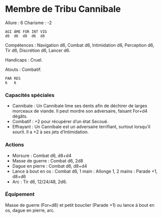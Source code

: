 # Membre de Tribu Cannibale

Allure : 6
Charisme : -2

	AGI	ÂME	FOR	INT	VIG
	d6	d6	d8	d6	d8

Compétences : Navigation d6, Combat d6, Intimidation d6, Perception d6, Tir d6, Discrétion d6, Lancer d6.

Handicaps : Cruel.

Atouts : Combatif.

	PAR	RES
	6	6

### Capacités spéciales
- Cannibale : Un Cannibale lime ses dents afin de déchirer de larges morceaux de viande. Il peut mordre son adversaire, faisant For+d4 dégâts.
- Combatif : +2 pour récupérer d’un état Secoué.
- Effrayant : Un Cannibale est un adversaire terrifiant, surtout lorsqu’il sourit. Il a +2 à ses jets d’Intimidation.

### Actions
- Morsure : Combat d6, d8+d4
- Masse de guerre :  Combat d6, 2d8
- Dague en pierre : Combat d6, d8+d4
- Lance à bout en os : Combat d6, 1 main : Allonge 1, 2 mains : Parade +1, d8+d6
- Arc : Tir d6, 12/24/48, 2d6.

### Équipement
Masse de guerre (For+d8) et petit bouclier (Parade +1) ou lance à bout en os, dague en pierre, arc.
